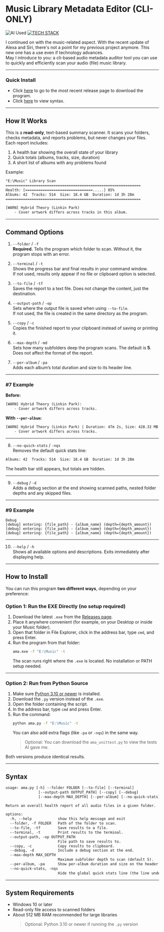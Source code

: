 # Music Library Metadata Editor (CLI-ONLY)
![AI Used](https://img.shields.io/badge/%E2%9C%A8-AI%20USED-blue)
[![TECH STACK](https://img.shields.io/badge/%F0%9F%92%BB-PYTHON%20|%203.10%2B-red)](https://python.org/downloads)

I continued on with the music-related aspect. With the recent update of Alexa and Siri, there's not a point for my previous project anymore. This new one has a use even if technology advances.  
May I introduce to you: a cli-based audio metadata auditor tool you can use to quickly and efficiently scan your audio (file) music library.

---

### Quick Install
- Click [here](https://github.com/kadench/audio_metadata_auditer/releases/tag/v1.0.0) to go to the most recent release page to download the program.  
- Click [here](#syntax) to view syntax.

---

## How It Works
This is a **read-only**, text-based summary scanner. It scans your folders, checks metadata, and reports problems, but never changes your files.  
Each report includes:
1. A health bar showing the overall state of your library  
2. Quick totals (albums, tracks, size, duration)  
3. A short list of albums with any problems found

Example:
```txt
"E:\Music" Library Scan
==============================================================
Health: [===============================.....] 85%
Albums: 42  Tracks: 514  Size: 18.4 GB  Duration: 1d 3h 28m
==============================================================

[WARN] Hybrid Theory (Linkin Park)
    - Cover artwork differs across tracks in this album.
```

---

## Command Options

1. `--folder` / `-f`  
**Required.** Tells the program which folder to scan. Without it, the program stops with an error.

2. `--terminal` / `-t`  
Shows the progress bar and final results in your command window.  
If not used, results only appear if no file or clipboard option is selected.

3. `--to-file` / `-tf`  
Saves the report to a text file. Does not change the content, just the destination.

4. `--output-path` / `-op`  
Sets where the output file is saved when using `--to-file`.  
If not used, the file is created in the same directory as the program.

5. `--copy` / `-c`  
Copies the finished report to your clipboard instead of saving or printing it.

6. `--max-depth` / `-md`  
Sets how many subfolders deep the program scans. The default is **5**.  
Does not affect the format of the report.

7. `--per-album` / `-pa`  
Adds each album’s total duration and size to its header line.  

---

### #7 Example
**Before:**
```txt
[WARN] Hybrid Theory (Linkin Park):
    - Cover artwork differs across tracks.
```

**With `--per-album`:**
```txt
[WARN] Hybrid Theory (Linkin Park) | Duration: 47m 2s, Size: 428.32 MB
    - Cover artwork differs across tracks.
```

---

8. `--no-quick-stats` / `-nqs`  
Removes the default quick stats line:
```txt
Albums: 42  Tracks: 514  Size: 18.4 GB  Duration: 1d 3h 28m
```
The health bar still appears, but totals are hidden.

---

9. `--debug` / `-d`  
Adds a debug section at the end showing scanned paths, nested folder depths and any skipped files.  

---

### #9 Example
```text
Debug
[debug] entering: {file_path} - {album_name} (depth={depth_amount})
[debug] entering: {file_path} - {album_name} (depth={depth_amount})
[debug] entering: {file_path} - {album_name} (depth={depth_amount})
```

---

10. `--help` / `-h`  
Shows all available options and descriptions. Exits immediately after displaying help.

---

## How to Install

You can run this program **two different ways**, depending on your preference:

### Option 1: Run the EXE Directly (no setup required)
1. Download the latest `.exe` from the [Releases page](https://github.com/kadench/audio_metadata_auditer/releases/tag/v1.0.0).  
2. Place it anywhere convenient (for example, on your Desktop or inside your Music folder).  
3. Open that folder in File Explorer, click in the address bar, type `cmd`, and press Enter.  
4. Run the program from that folder:
   ```bash
   ama.exe -f "E:\Music" -t
   ```
   The scan runs right where the `.exe` is located. No installation or PATH setup needed.

---

### Option 2: Run from Python Source
1. Make sure [Python 3.10 or newer](https://python.org/downloads) is installed.  
2. Download the `.py` version instead of the `.exe`.  
3. Open the folder containing the script.  
4. In the address bar, type `cmd` and press Enter.  
5. Run the command:
   ```bash
   python ama.py -f "E:\Music" -t
   ```
   You can also add extra flags (like `-pa` or `-nqs`) in the same way.
    > Optional: You can download the `ama_unittest.py` to view the tests AI gave me.

Both versions produce identical results.  

---

## Syntax
```txt
usage: ama.py [-h] --folder FOLDER [--to-file] [--terminal]
               [--output-path OUTPUT_PATH] [--copy] [--debug]
               [--max-depth MAX_DEPTH] [--per-album] [--no-quick-stats]

Return an overall health report of all audio files in a given folder.

options:
  -h, --help            show this help message and exit
  --folder, -f FOLDER   Path of the folder to scan.
  --to-file, -tf        Save results to a file.
  --terminal, -t        Print results to the terminal.
  --output-path, -op OUTPUT_PATH
                        File path to save results to.
  --copy, -c            Copy results to clipboard.
  --debug, -d           Include a debug section at the end.
  --max-depth MAX_DEPTH
                        Maximum subfolder depth to scan (default 5).
  --per-album, -pa      Show per-album duration and size on the header line.
  --no-quick-stats, -nqs
                        Hide the global quick stats line (the line under the health bar).
```

---

## System Requirements
- Windows 10 or later  
- Read-only file access to scanned folders  
- About 512 MB RAM recommended for large libraries  
    > Optional: Python 3.10 or newer if running the `.py` version